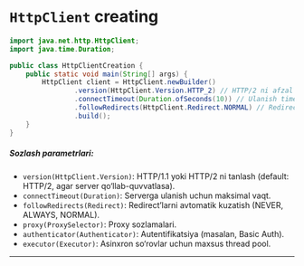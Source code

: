 # `HttpClient` creating
```java
import java.net.http.HttpClient;
import java.time.Duration;

public class HttpClientCreation {
    public static void main(String[] args) {
        HttpClient client = HttpClient.newBuilder()
                .version(HttpClient.Version.HTTP_2) // HTTP/2 ni afzal ko‘rish
                .connectTimeout(Duration.ofSeconds(10)) // Ulanish timeout
                .followRedirects(HttpClient.Redirect.NORMAL) // Redirect’larni boshqarish
                .build();
    }
}
```
##### Sozlash parametrlari:
- `version(HttpClient.Version)`: HTTP/1.1 yoki HTTP/2 ni tanlash (default: HTTP/2, agar server qo‘llab-quvvatlasa).
- `connectTimeout(Duration)`: Serverga ulanish uchun maksimal vaqt.
- `followRedirects(Redirect)`: Redirect’larni avtomatik kuzatish (NEVER, ALWAYS, NORMAL).
- `proxy(ProxySelector)`: Proxy sozlamalari.
- `authenticator(Authenticator)`: Autentifikatsiya (masalan, Basic Auth).
- `executor(Executor)`: Asinxron so‘rovlar uchun maxsus thread pool.

---
